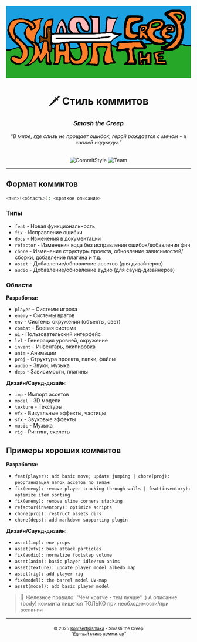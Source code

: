 <div align="center">
  <img src="./.media/stc-cover.png" alt="Smash the Creep Cover"/>
  <h1>🗡️ Стиль коммитов</h1>
  <h3><i>Smash the Creep</i></h3>
  <q><i>В мире, где слизь не прощает ошибок, герой рождается с мечом - и каплей надежды.</i></q>
  <br>
  <br>

![CommitStyle](https://img.shields.io/badge/Docs-CommitStyle-yellow?logo=readme&logoColor=white) ![Team](https://img.shields.io/badge/Team-KontsertKishlaka-purple?logo=refinedgithub&logoColor=white)
</div>

---

## Формат коммитов

```bash
<тип>(<область>): <краткое описание>
```

### Типы

- `feat` - Новая функциональность
- `fix` - Исправление ошибки
- `docs` - Изменения в документации
- `refactor` - Изменения кода без исправления ошибок/добавления фич
- `chore` - Изменение структуры проекта, обновление зависимостей/сборки, добавление плагина и т.д.
- `asset` - Добавление/обновление ассетов (для дизайнеров)
- `audio` - Добавление/обновление аудио (для саунд-дизайнеров)

### Области

**Разработка:**

- `player` - Системы игрока
- `enemy` - Системы врагов
- `env` - Системы окружения (объекты, свет)
- `combat` - Боевая система
- `ui` - Пользовательский интерфейс
- `lvl` - Генерация уровней, окружение
- `invent` - Инвентарь, экипировка
- `anim` - Анимации
- `proj` - Структура проекта, папки, файлы
- `audio` - Звуки, музыка
- `deps` - Зависимости, плагины

**Дизайн/Саунд-дизайн:**

- `imp` - Импорт ассетов
- `model` - 3D модели
- `texture` - Текстуры
- `vfx` - Визуальные эффекты, частицы
- `sfx` - Звуковые эффекты
- `music` - Музыка
- `rig` - Риггинг, скелеты

## Примеры хороших коммитов

**Разработка:**

- `feat(player): add basic move; update jumping | chore(proj): реорганизация папок ассетов по типам`
- `fix(enemy): remove player tracking through walls | feat(inventory): optimize item sorting`
- `fix(enemy): remove slime corners stucking`
- `refactor(inventory): optimize scripts`
- `chore(proj): restruct assets dirs`
- `chore(deps): add markdown supporting plugin`

**Дизайн/Саунд-дизайн:**

- `asset(imp): env props`
- `asset(vfx): base attack particles`
- `fix(audio): normalize footstep volume`
- `asset(anim): basic player idle/run anims`
- `asset(texture): update player model albedo map`
- `asset(rig): add player rig`
- `fix(model): the barrel model UV-map`
- `asset(model): add basic player model`

> 💬 Железное правило: "Чем кратче - тем лучше" \:)
> А описание (body) коммита пишется ТОЛЬКО при необходимости/при желании

---

<div align="center">
  <sub>© 2025 <a href="https://github.com/KontsertKishlaka" target="_blank">KontsertKishlaka</a> - Smash the Creep</sub>
  <br>
  <sup><i>“Единый стиль коммитов”</i></sup>
</div>
